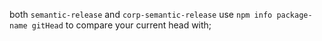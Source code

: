 both `semantic-release` and `corp-semantic-release` use 
`npm info package-name gitHead` to compare your current head with;